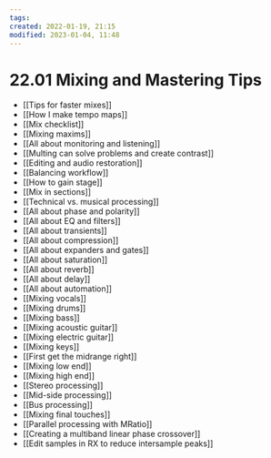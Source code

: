 ```yaml
---
tags:
created: 2022-01-19, 21:15
modified: 2023-01-04, 11:48
---
```


# 22.01 Mixing and Mastering Tips
- [[Tips for faster mixes]]
- [[How I make tempo maps]]
- [[Mix checklist]]
- [[Mixing maxims]]
- [[All about monitoring and listening]]
- [[Multing can solve problems and create contrast]]
- [[Editing and audio restoration]]
- [[Balancing workflow]]
- [[How to gain stage]]
- [[Mix in sections]]
- [[Technical vs. musical processing]]
- [[All about phase and polarity]]
- [[All about EQ and filters]]
- [[All about transients]]
- [[All about compression]]
- [[All about expanders and gates]]
- [[All about saturation]]
- [[All about reverb]]
- [[All about delay]]
- [[All about automation]]
- [[Mixing vocals]]
- [[Mixing drums]]
- [[Mixing bass]]
- [[Mixing acoustic guitar]]
- [[Mixing electric guitar]]
- [[Mixing keys]]
- [[First get the midrange right]]
- [[Mixing low end]]
- [[Mixing high end]]
- [[Stereo processing]]
- [[Mid-side processing]]
- [[Bus processing]]
- [[Mixing final touches]]
- [[Parallel processing with MRatio]]
- [[Creating a multiband linear phase crossover]]
- [[Edit samples in RX to reduce intersample peaks]]